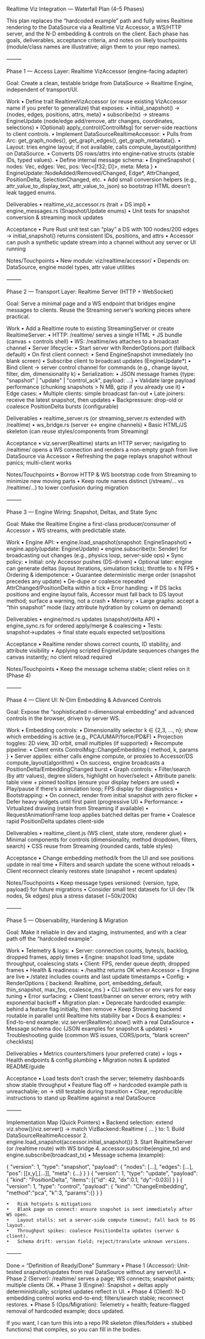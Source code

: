Realtime Viz Integration — Waterfall Plan (4–5 Phases)

This plan replaces the “hardcoded example” path and fully wires Realtime rendering to the DataSource via a Realtime Viz Accessor, a WS/HTTP server, and the N-D embedding & controls on the client. Each phase has goals, deliverables, acceptance criteria, and notes on likely touchpoints (module/class names are illustrative; align them to your repo names).

⸻

Phase 1 — Access Layer: Realtime VizAccessor (engine-facing adapter)

Goal: Create a clean, testable bridge from DataSource → Realtime Engine, independent of transport/UI.

Work
	•	Define trait RealtimeVizAccessor (or reuse existing VizAccessor name if you prefer to generalize) that exposes:
	•	initial_snapshot() → {nodes, edges, positions, attrs, meta}
	•	subscribe(tx) → streams EngineUpdate (node/edge add/remove, attr changes, coordinates, selections)
	•	(Optional) apply_control(ControlMsg) for server-side reactions to client controls.
	•	Implement DataSourceRealtimeAccessor:
	•	Pulls from Arc<dyn DataSource>: get_graph_nodes(), get_graph_edges(), get_graph_metadata().
	•	Layout: tries engine layout; if not available, calls compute_layout(algorithm) on DataSource.
	•	Converts DS rows/attrs into engine‐native structs (stable IDs, typed values).
	•	Define internal message schema:
	•	EngineSnapshot { nodes: Vec<Node>, edges: Vec<Edge>, pos: Vec<[f32; D]>, meta: Meta }
	•	EngineUpdate::NodeAdded/Removed/Changed, Edge*, AttrChanged, PositionDelta, SelectionChanged, etc.
	•	Add small conversion helpers (e.g., attr_value_to_display_text, attr_value_to_json) so bootstrap HTML doesn’t leak tagged enums.

Deliverables
	•	realtime_viz_accessor.rs (trait + DS impl)
	•	engine_messages.rs (Snapshot/Update enums)
	•	Unit tests for snapshot conversion & streaming mock updates

Acceptance
	•	Pure Rust unit test can “play” a DS with 100 nodes/200 edges → initial_snapshot() returns consistent IDs, positions, and attrs
	•	Accessor can push a synthetic update stream into a channel without any server or UI running

Notes/Touchpoints
	•	New module: viz/realtime/accessor/
	•	Depends on: DataSource, engine model types, attr value utilities

⸻

Phase 2 — Transport Layer: Realtime Server (HTTP + WebSocket)

Goal: Serve a minimal page and a WS endpoint that bridges engine messages to clients. Reuse the Streaming server’s working pieces where practical.

Work
	•	Add a Realtime route to existing StreamingServer or create RealtimeServer:
	•	HTTP: /realtime/ serves a single HTML + JS bundle (canvas + controls shell)
	•	WS: /realtime/ws attaches to a broadcast channel
	•	Server lifecycle:
	•	Start server with RenderOptions.port (fallback default)
	•	On first client connect:
	•	Send EngineSnapshot immediately (no blank screen)
	•	Subscribe client to broadcast updates (EngineUpdate*)
	•	Bind client → server control channel for commands (e.g., change layout, filter, dim, dimensionality k)
	•	Serialization:
	•	JSON message frames {type: "snapshot" | "update" | "control_ack", payload: ...}
	•	Validate large payload performance (chunking snapshots > N MB, gzip if you already use it)
	•	Edge cases:
	•	Multiple clients: simple broadcast fan-out
	•	Late joiners: receive the latest snapshot, then updates
	•	Backpressure: drop-old or coalesce PositionDelta bursts (configurable)

Deliverables
	•	realtime_server.rs (or streaming_server.rs extended with /realtime)
	•	ws_bridge.rs (server <-> engine channels)
	•	Basic HTML/JS skeleton (can reuse styles/components from Streaming)

Acceptance
	•	viz.server(Realtime) starts an HTTP server; navigating to /realtime/ opens a WS connection and renders a non-empty graph from live DataSource via Accessor
	•	Refreshing the page replays snapshot without panics; multi-client works

Notes/Touchpoints
	•	Borrow HTTP & WS bootstrap code from Streaming to minimize new moving parts
	•	Keep route names distinct (/stream/… vs /realtime/…) to lower confusion during migration

⸻

Phase 3 — Engine Wiring: Snapshot, Deltas, and State Sync

Goal: Make the Realtime Engine a first-class producer/consumer of Accessor + WS streams, with predictable state.

Work
	•	Engine API:
	•	engine.load_snapshot(snapshot: EngineSnapshot)
	•	engine.apply(update: EngineUpdate)
	•	engine.subscribe(tx: Sender<EngineUpdate>) for broadcasting out changes (e.g., physics loop, server-side ops)
	•	Sync policy:
	•	Initial: only Accessor pushes (DS-driven)
	•	Optional later: engine can generate deltas (layout iterations, simulation ticks); throttle to ≤ N FPS
	•	Ordering & idempotence:
	•	Guarantee deterministic merge order (snapshot precedes any update)
	•	De-dupe or coalesce repeated AttrChanged/PositionDelta within a tick
	•	Error handling:
	•	If DS lacks positions and engine layout fails, Accessor must fall back to DS layout method; surface a warning, not a crash
	•	Memory:
	•	Large graphs: accept a “thin snapshot” mode (lazy attribute hydration by column on demand)

Deliverables
	•	engine/mod.rs updates (snapshot/delta API)
	•	engine_sync.rs for ordered apply/merge & coalescing
	•	Tests: snapshot→updates → final state equals expected set/positions

Acceptance
	•	Realtime render shows correct counts, ID stability, and attribute visibility
	•	Applying scripted EngineUpdate sequences changes the canvas instantly; no client reload required

Notes/Touchpoints
	•	Keep the message schema stable; client relies on it (Phase 4)

⸻

Phase 4 — Client UI: N-Dim Embedding & Advanced Controls

Goal: Expose the “sophisticated n-dimensional embedding” and advanced controls in the browser, driven by server WS.

Work
	•	Embedding controls:
	•	Dimensionality selector k ∈ {2,3, …, n}; show which embedding is active (e.g., PCA/UMAP/force/PD&F)
	•	Projection toggles: 2D view, 3D orbit, small multiples (if supported)
	•	Recompute pipeline:
	•	Client emits ControlMsg::ChangeEmbedding { method, k, params }
	•	Server applies: either calls engine compute, or proxies to Accessor/DS compute_layout(algorithm)
	•	On success, engine broadcasts a PositionDelta/EmbeddingChanged burst
	•	Graph controls:
	•	Filter/search (by attr values), degree sliders, highlight on hover/select
	•	Attribute panels: table view + pinned tooltips (ensure your display helpers are used)
	•	Play/pause if there’s a simulation loop; FPS display for diagnostics
	•	Bootstrapping:
	•	On connect, render from initial snapshot with zero flicker
	•	Defer heavy widgets until first paint (progressive UI)
	•	Performance:
	•	Virtualized drawing (retain from Streaming if available)
	•	RequestAnimationFrame loop applies batched deltas per frame
	•	Coalesce rapid PositionDelta updates client-side

Deliverables
	•	realtime_client.js (WS client, state store, renderer glue)
	•	Minimal components for controls (dimensionality, method dropdown, filters, search)
	•	CSS reuse from Streaming (rounded cards, table styles)

Acceptance
	•	Change embedding method/k from the UI and see positions update in real time
	•	Filters and search update the scene without reloads
	•	Client reconnect cleanly restores state (snapshot + recent updates)

Notes/Touchpoints
	•	Keep message types versioned: {version, type, payload} for future migrations
	•	Consider small test datasets for UI dev (1k nodes, 5k edges) plus a stress dataset (~50k/200k)

⸻

Phase 5 — Observability, Hardening & Migration

Goal: Make it reliable in dev and staging, instrumented, and with a clear path off the “hardcoded example”.

Work
	•	Telemetry & logs:
	•	Server: connection counts, bytes/s, backlog, dropped frames, apply times
	•	Engine: snapshot load time, update throughput, coalescing stats
	•	Client: FPS, render queue depth, dropped frames
	•	Health & readiness:
	•	/healthz returns OK when Accessor + Engine are live
	•	/statez includes counts and last update timestamps
	•	Config:
	•	RenderOptions { backend: Realtime, port, embedding_default, thin_snapshot, max_fps, coalesce_ms }
	•	CLI switches or env vars for easy tuning
	•	Error surfacing:
	•	Client toast/banner on server errors; retry with exponential backoff
	•	Migration plan:
	•	Deprecate hardcoded example: behind a feature flag initially, then remove
	•	Keep Streaming backend routable in parallel until Realtime hits stability bar
	•	Docs & examples:
	•	End-to-end example: viz.server(Realtime).show() with a real DataSource
	•	Message schema doc (JSON examples for snapshot & updates)
	•	Troubleshooting guide (common WS issues, CORS/ports, “blank screen” checklists)

Deliverables
	•	Metrics counters/timers (your preferred crate) + logs
	•	Health endpoints & config plumbing
	•	Migration notes & updated README/guide

Acceptance
	•	Load tests don’t crash the server; telemetry dashboards show stable throughput
	•	Feature flag off → hardcoded example path is unreachable; on → still testable during transition
	•	Clear, reproducible instructions to stand up Realtime against a real DataSource

⸻

Implementation Map (Quick Pointers)
	•	Backend selection: extend viz.show()/viz.server() → match VizBackend::Realtime { … } to:
	1.	Build DataSourceRealtimeAccessor
	2.	engine.load_snapshot(accessor.initial_snapshot())
	3.	Start RealtimeServer (or /realtime route) with WS bridge
	4.	accessor.subscribe(engine_tx) and engine.subscribe(broadcast_tx)
	•	Message schema (example):

{ "version": 1, "type": "snapshot", "payload": { "nodes": [...], "edges": [...], "pos": [[x,y],[...]], "meta": {...} } }
{ "version": 1, "type": "update",   "payload": { "kind": "PositionDelta", "items": [{"id": 42, "dx":0.1, "dy":-0.03}] } }
{ "version": 1, "type": "control",  "payload": { "kind": "ChangeEmbedding", "method":"pca", "k":3, "params":{} } }

	•	Risk hotspots & mitigations
	•	Blank page on connect: ensure snapshot is sent immediately after WS open.
	•	Layout stalls: set a server-side compute timeout; fall back to DS layout.
	•	Throughput spikes: coalesce PositionDelta updates (server & client).
	•	Schema drift: version field; reject/translate unknown versions.

⸻

Done = “Definition of Ready/Done” Summary
	•	Phase 1 (Accessor): Unit-tested snapshot/updates from real DataSource without any server/UI.
	•	Phase 2 (Server): /realtime/ serves a page; WS connects; snapshot paints; multiple clients OK.
	•	Phase 3 (Engine): Snapshot + deltas apply deterministically; scripted updates reflect in UI.
	•	Phase 4 (Client): N-D embedding control works end-to-end; filters/search stable; reconnect restores.
	•	Phase 5 (Ops/Migration): Telemetry + health; feature-flagged removal of hardcoded example; docs updated.

If you want, I can turn this into a repo PR skeleton (files/folders + stubbed functions) that compiles, so you can fill in the bodies.